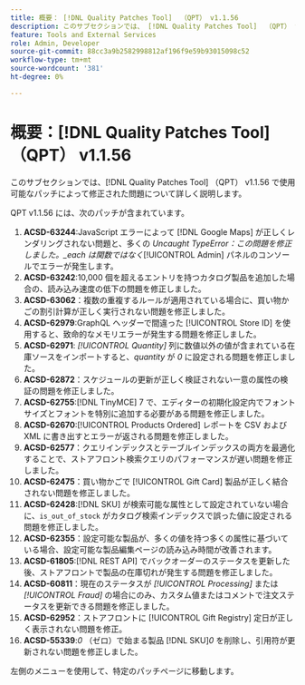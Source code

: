 ```yaml
---
title: 概要： [!DNL Quality Patches Tool]  （QPT） v1.1.56
description: このサブセクションでは、 [!DNL Quality Patches Tool]  （QPT） v1.1.56 で使用可能なパッチによって修正された問題について詳しく説明します。
feature: Tools and External Services
role: Admin, Developer
source-git-commit: 88cc3a9b2582998812af196f9e59b93015098c52
workflow-type: tm+mt
source-wordcount: '381'
ht-degree: 0%

---
```


# 概要：[!DNL Quality Patches Tool] （QPT） v1.1.56

このサブセクションでは、[!DNL Quality Patches Tool] （QPT） v1.1.56 で使用可能なパッチによって修正された問題について詳しく説明します。

QPT v1.1.56 には、次のパッチが含まれています。

1. **ACSD-63244**:JavaScript エラーによって [!DNL Google Maps] が正しくレンダリングされない問題と、多くの *Uncaught TypeError：この問題を修正しました。_each は関数ではなく*[!UICONTROL Admin] パネルのコンソールでエラーが発生します。
1. **ACSD-63242**:10,000 個を超えるエントリを持つカタログ製品を追加した場合の、読み込み速度の低下の問題を修正しました。
1. **ACSD-63062**：複数の重複するルールが適用されている場合に、買い物かごの割引計算が正しく実行されない問題を修正しました。
1. **ACSD-62979**:GraphQL ヘッダーで間違った [!UICONTROL Store ID] を使用すると、致命的なメモリエラーが発生する問題を修正しました。
1. **ACSD-62971**: *[!UICONTROL Quantity]* 列に数値以外の値が含まれている在庫ソースをインポートすると、*quantity* が *0* に設定される問題を修正しました。
1. **ACSD-62872**：スケジュールの更新が正しく検証されない一意の属性の検証の問題を修正しました。
1. **ACSD-62755**:[!DNL TinyMCE] 7 で、エディターの初期化設定内でフォントサイズとフォントを特別に追加する必要がある問題を修正しました。
1. **ACSD-62670**:[!UICONTROL Products Ordered] レポートを CSV および XML に書き出すとエラーが返される問題を修正しました。
1. **ACSD-62577**：クエリインデックスとテーブルインデックスの両方を最適化することで、ストアフロント検索クエリのパフォーマンスが遅い問題を修正しました。
1. **ACSD-62475**：買い物かごで [!UICONTROL Gift Card] 製品が正しく結合されない問題を修正しました。
1. **ACSD-62428**:[!DNL SKU] が検索可能な属性として設定されていない場合に、`is_out_of_stock` がカタログ検索インデックスで誤った値に設定される問題を修正しました。
1. **ACSD-62355**：設定可能な製品が、多くの値を持つ多くの属性に基づいている場合、設定可能な製品編集ページの読み込み時間が改善されます。
1. **ACSD-61805**:[!DNL REST API] でバックオーダーのステータスを更新した後、ストアフロントで製品の在庫切れが発生する問題を修正しました。
1. **ACSD-60811**：現在のステータスが *[!UICONTROL Processing]* または *[!UICONTROL Fraud]* の場合にのみ、カスタム値またはコメントで注文ステータスを更新できる問題を修正しました。
1. **ACSD-62952**：ストアフロントに [!UICONTROL Gift Registry] 定日が正しく表示されない問題を修正。
1. **ACSD-55339**:*0* （ゼロ）で始まる製品 [!DNL SKU]*0* を削除し、引用符が更新されない問題を修正しました。

左側のメニューを使用して、特定のパッチページに移動します。
